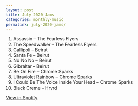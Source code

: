 ```yaml
---
layout: post
title: July 2020 Jams
categories: monthly-music
permalink: july-2020-jams/
---
```


1. Assassin – The Fearless Flyers
2. The Speedwalker – The Fearless Flyers
3. Gallipoli – Beirut
4. Santa Fe – Beirut
5. No No No – Beirut
6. Gibraltar – Beirut
7. Be On Fire – Chrome Sparks
8. Ultraviolet Rainbow – Chrome Sparks
9. I Could Be The Voice Inside Your Head – Chrome Sparks
10. Black Creme – Hrvrd

[View in Spotify][spotify].  

[spotify]: https://open.spotify.com/playlist/5ZWFKnecV0wVCgtEo2x8Er?si=xQ68Xp0YS6eA1M3O40asrQ